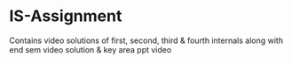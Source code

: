 # IS-Assignment
Contains video solutions of first, second, third &amp; fourth internals along with end sem video solution &amp; key area ppt video
